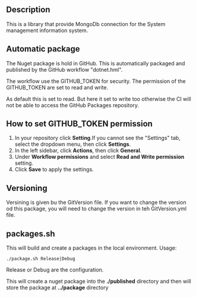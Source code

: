 ## Description

This is a library that provide MongoDb connection for the System management information system.

## Automatic package
The Nuget package is hold in GitHub. This is automatically packaged and published by the GitHub workflow "dotnet.hml".

The workflow use the GITHUB_TOKEN for security. The permission of the GITHUB_TOKEN are set to read and write. 

As default this is set to read. But here it set to write too otherwise the CI will not be able to access the GitHub Packages repository.

## How to set GITHUB_TOKEN permission

1.  In your repository click **Setting**.If you cannot see the "Settings" tab, select the  dropdown menu, then click **Settings**.
2.  In the left sidebar, click  **Actions**, then click **General**.
3.  Under **Workflow permissions** and select **Read and Write permission** setting.
4.  Click **Save** to apply the settings.

## Versioning

Versining is given bu the GitVersion file. If you want to change the version od this package, you will need to change the version in teh GitVersion.yml file.

## packages.sh

This will build and create a packages in the local environment.
Usage:

```
./package.sh Release|Debug
```
Release or Debug are the configuration.

This will create a nuget package into the **./published** directory and then will store the package at **../package** directory
